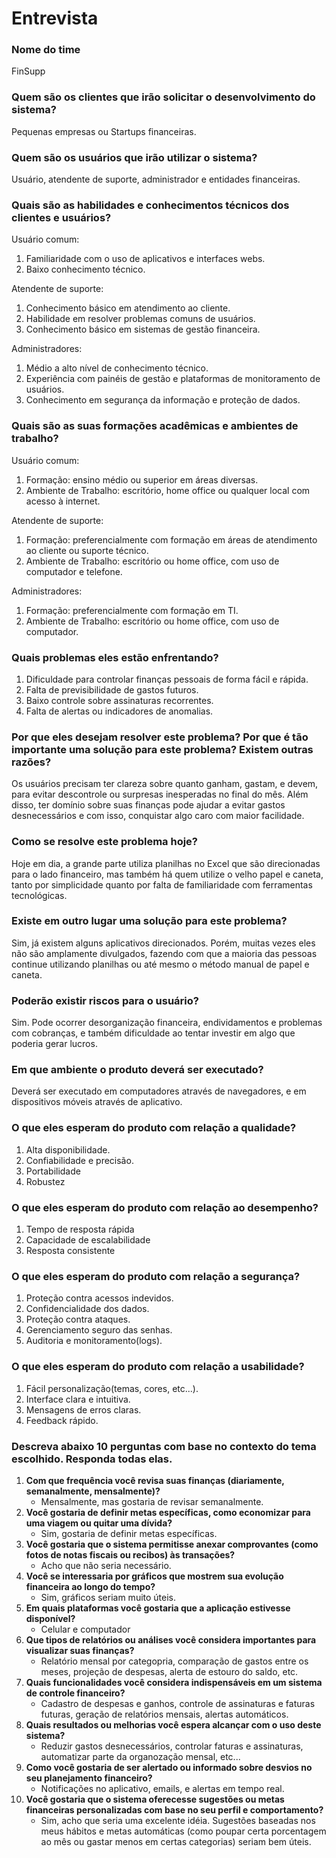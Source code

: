 # Entrevista

### Nome do time

FinSupp

### Quem são os clientes que irão solicitar o desenvolvimento do sistema?

Pequenas empresas ou Startups financeiras.

### Quem são os usuários que irão utilizar o sistema?

Usuário, atendente de suporte, administrador e entidades financeiras.

### Quais são as habilidades e conhecimentos técnicos dos clientes e usuários?

Usuário comum:
1. Familiaridade com o uso de aplicativos e interfaces webs.
2. Baixo conhecimento técnico.

Atendente de suporte:
1. Conhecimento básico em atendimento ao cliente.
2. Habilidade em resolver problemas comuns de usuários.
3. Conhecimento básico em sistemas de gestão financeira.

Administradores:
1. Médio a alto nível de conhecimento técnico.
2. Experiência com painéis de gestão e plataformas de monitoramento de usuários.
3. Conhecimento em segurança da informação e proteção de dados.

### Quais são as suas formações acadêmicas e ambientes de trabalho?

Usuário comum:
1. Formação: ensino médio ou superior em áreas diversas.
2. Ambiente de Trabalho: escritório, home office ou qualquer local com acesso à internet.

Atendente de suporte:
1. Formação: preferencialmente com formação em áreas de atendimento ao cliente ou suporte técnico.
2. Ambiente de Trabalho: escritório ou home office, com uso de computador e telefone.

Administradores:
1. Formação: preferencialmente com formação em TI.
2. Ambiente de Trabalho: escritório ou home office, com uso de computador.

### Quais problemas eles estão enfrentando?

1. Dificuldade para controlar finanças pessoais de forma fácil e rápida.
2. Falta de previsibilidade de gastos futuros.
3. Baixo controle sobre assinaturas recorrentes.
4. Falta de alertas ou indicadores de anomalias.

### Por que eles desejam resolver este problema? Por que é tão importante uma solução para este problema? Existem outras razões?

Os usuários precisam ter clareza sobre quanto ganham, gastam, e devem, para evitar descontrole ou surpresas inesperadas no final do mês. Além disso, ter domínio sobre suas finanças pode ajudar a evitar gastos desnecessários e com isso, conquistar algo caro com maior facilidade.

### Como se resolve este problema hoje?

Hoje em dia, a grande parte utiliza planilhas no Excel que são direcionadas para o lado financeiro, mas também há quem utilize o velho papel e caneta, tanto por simplicidade quanto por falta de familiaridade com ferramentas tecnológicas.

### Existe em outro lugar uma solução para este problema?

Sim, já existem alguns aplicativos direcionados. Porém, muitas vezes eles não são amplamente divulgados, fazendo com que a maioria das pessoas continue utilizando planilhas ou até mesmo o método manual de papel e caneta.

### Poderão existir riscos para o usuário?

Sim. Pode ocorrer desorganização financeira, endividamentos e problemas com cobranças, e também dificuldade ao tentar investir em algo que poderia gerar lucros.

### Em que ambiente o produto deverá ser executado?

Deverá ser executado em computadores através de navegadores, e em dispositivos móveis através de aplicativo.

### O que eles esperam do produto com relação a qualidade?

1. Alta disponibilidade.
2. Confiabilidade e precisão.
3. Portabilidade
4. Robustez

### O que eles esperam do produto com relação ao desempenho?

1. Tempo de resposta rápida
2. Capacidade de escalabilidade
3. Resposta consistente

### O que eles esperam do produto com relação a segurança?

1. Proteção contra acessos indevidos.
2. Confidencialidade dos dados.
3. Proteção contra ataques.
4. Gerenciamento seguro das senhas.
5. Auditoria e monitoramento(logs).

### O que eles esperam do produto com relação a usabilidade?

1. Fácil personalização(temas, cores, etc...).
2. Interface clara e intuitiva.
3. Mensagens de erros claras.
4. Feedback rápido.

### Descreva abaixo 10 perguntas com base no contexto do tema escolhido. Responda todas elas.

1. **Com que frequência você revisa suas finanças (diariamente, semanalmente, mensalmente)?**
   - Mensalmente, mas gostaria de revisar semanalmente.
2. **Você gostaria de definir metas específicas, como economizar para uma viagem ou quitar uma dívida?**
   - Sim, gostaria de definir metas específicas.
3. **Você gostaria que o sistema permitisse anexar comprovantes (como fotos de notas fiscais ou recibos) às transações?**
   - Acho que não seria necessário.
4. **Você se interessaria por gráficos que mostrem sua evolução financeira ao longo do tempo?**
   - Sim, gráficos seriam muito úteis.
5. **Em quais plataformas você gostaria que a aplicação estivesse disponível?**
   - Celular e computador
6. **Que tipos de relatórios ou análises você considera importantes para visualizar suas finanças?**
   - Relatório mensal por categopria, comparação de gastos entre os meses, projeção de despesas, alerta de estouro do saldo, etc.
7. **Quais funcionalidades você considera indispensáveis em um sistema de controle financeiro?**
   - Cadastro de despesas e ganhos, controle de assinaturas e faturas futuras, geração de relatórios mensais, alertas automáticos.
8. **Quais resultados ou melhorias você espera alcançar com o uso deste sistema?**
   - Reduzir gastos desnecessários, controlar faturas e assinaturas, automatizar parte da organozação mensal, etc...
9. **Como você gostaria de ser alertado ou informado sobre desvios no seu planejamento financeiro?**
   - Notificações no aplicativo, emails, e alertas em tempo real.
10. **Você gostaria que o sistema oferecesse sugestões ou metas financeiras personalizadas com base no seu perfil e comportamento?**
    - Sim, acho que seria uma excelente idéia. Sugestões baseadas nos meus hábitos e metas automáticas (como poupar certa porcentagem ao mês ou gastar menos em certas categorias) seriam bem úteis.
